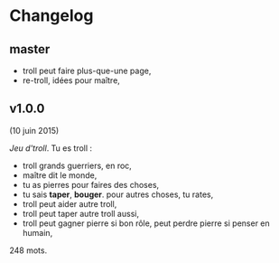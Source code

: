# Changelog

## master

* troll peut faire plus-que-une page,
* re-troll, idées pour maître,

## v1.0.0

(10 juin 2015)

*Jeu d'troll*. Tu es troll :

* troll grands guerriers, en roc,
* maître dit le monde,
* tu as pierres pour faires des choses,
* tu sais **taper**, **bouger**. pour autres choses, tu rates,
* troll peut aider autre troll,
* troll peut taper autre troll aussi,
* troll peut gagner pierre si bon rôle, peut perdre pierre si penser en humain,

248 mots.

